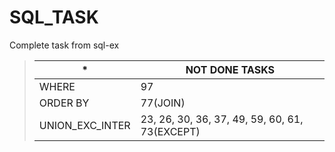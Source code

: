 # SQL_TASK

Complete task from sql-ex

> *| NOT DONE TASKS
> -|-
> WHERE| 97
> ORDER BY| 77(JOIN)
> UNION_EXC_INTER| 23, 26, 30, 36, 37, 49, 59, 60, 61, 73(EXCEPT)
>